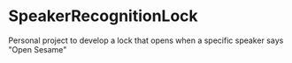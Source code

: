 # SpeakerRecognitionLock
Personal project to develop a lock that opens when a specific speaker says "Open Sesame"
